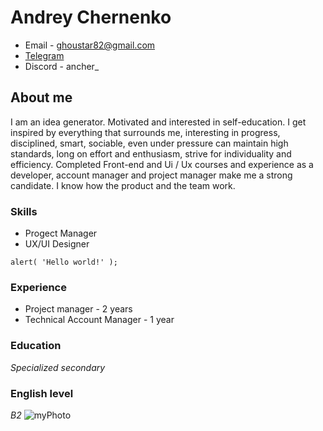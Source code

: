 # **Andrey Chernenko**

* Email - ghoustar82@gmail.com
* [Telegram](https://t.me/Andrew_Chernenko "Telegram")
* Discord - ancher_
## About me
I am an idea generator. Motivated and interested in self-education. I get inspired by everything that surrounds me, interesting in progress, disciplined, smart, sociable, even under pressure can maintain high standards, long on effort and enthusiasm, strive for individuality and efficiency. Completed Front-end and Ui / Ux courses and experience as a developer, account manager and project manager make me a strong candidate. I know how the product and the team work.
### Skills
* Progect Manager
* UX/UI Designer
```
alert( 'Hello world!' );
```
### Experience 
* Project manager - 2 years
* Technical Account Manager - 1 year
### Education
*Specialized secondary*
### English level
*B2*
![myPhoto](rsschool-cv/rsschool-cv/img/myPhoto.jpg "My photo")